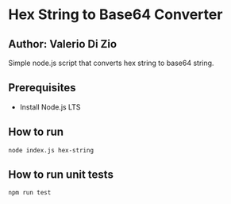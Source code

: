 # Hex String to Base64 Converter
## Author: Valerio Di Zio

Simple node.js script that converts hex string to base64 string.

## Prerequisites
- Install Node.js LTS

## How to run
```
node index.js hex-string
```
## How to run unit tests
```
npm run test
```
